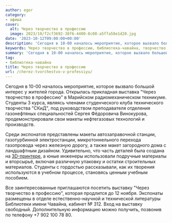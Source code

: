 ```yaml
---
author: egor
category:
- афиша
cover:
  alt: Через творчество в профессию
  image: 2023/10/f2cf3692-38f6-4400-8c08-a5ffa58e1d20.jpg
date: '2023-10-12T09:00:00+00:00'
description: 'Сегодня в 10-00 началось мероприятие, которое вызвало большой интерес у жителей города. Открылась прикладная выставка "Через творчество в профессию" в...'
keywords: Через творчество в профессию, библиотека-чавайна, творчество, профессию, студенты, макеты, выставку, сегодня, началось, мероприятие, которое, вызвало, большой, интерес, жителей, города, открылась
summary: 'Сегодня в 10-00 началось мероприятие, которое вызвало большой интерес у жителей города. Открылась прикладная выставка "Через творчество в профессию" в...'
tag:
- библиотека-чавайна
title: Через творчество в профессию
url: /cherez-tvorchestvo-v-professiyu/
---
```


Сегодня в 10-00 началось мероприятие, которое вызвало большой интерес у жителей города. Открылась прикладная выставка "Через творчество в профессию" в Марийском радиомеханическом техникуме. Студенты 3 курса, являясь членами студенческого клуба технического творчества "СКиД", под руководством преподавателя отделения газонефтяных специальностей Сергея Фёдоровича Винокурова, продемонстрировали свои макеты нефтегазовых технологий и производств.

Среди экспонатов представлены макеты автозаправочной станции, газотурбинной электростанции, микротоннельного перехода газопровода через железную дорогу, а также макет загородного дома с ландшафтным дизайном. Удивительно, что часть деталей была создана на [3D-принтере](/3d-printer/), а юные инженеры использовали подручные материалы и вторсырьё, включая различную упаковку и остатки строительных материалов. Студенты с гордостью рассказывали, как их творения используются в учебном процессе, становясь ценным учебным пособием.

Все заинтересованные приглашаются посетить выставку "Через творчество в профессию", которая продлится до 12 ноября. Экспонаты размещены в отделе естественно-научной и технической литературы Библиотеки имени Чавайна, кабинет № 312. Вход на выставку свободный. Дополнительную информацию можно получить, позвонив по телефону +7 902 100 78 80.